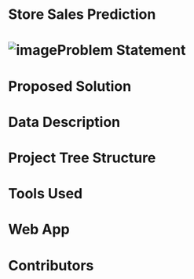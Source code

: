# Store Sales Prediction

# ![image](https://user-images.githubusercontent.com/35571319/138538956-919478ea-aeff-4ed5-8b5b-cbdfefb31dba.png)Problem Statement

# Proposed Solution

# Data Description

# Project Tree Structure

# Tools Used

# Web App

# Contributors
